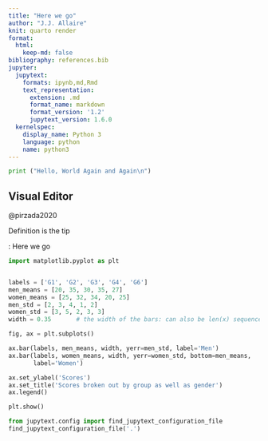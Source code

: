 ```yaml
---
title: "Here we go"
author: "J.J. Allaire"
knit: quarto render
format:
  html:
    keep-md: false
bibliography: references.bib
jupyter:
  jupytext:
    formats: ipynb,md,Rmd
    text_representation:
      extension: .md
      format_name: markdown
      format_version: '1.2'
      jupytext_version: 1.6.0
  kernelspec:
    display_name: Python 3
    language: python
    name: python3
---
```



```python
print ("Hello, World Again and Again\n")
```


## Visual Editor

@pirzada2020

Definition is the tip

: Here we go

```python tags=["remove-input"]
import matplotlib.pyplot as plt


labels = ['G1', 'G2', 'G3', 'G4', 'G6']
men_means = [20, 35, 30, 35, 27]
women_means = [25, 32, 34, 20, 25]
men_std = [2, 3, 4, 1, 2]
women_std = [3, 5, 2, 3, 3]
width = 0.35       # the width of the bars: can also be len(x) sequence

fig, ax = plt.subplots()

ax.bar(labels, men_means, width, yerr=men_std, label='Men')
ax.bar(labels, women_means, width, yerr=women_std, bottom=men_means,
       label='Women')

ax.set_ylabel('Scores')
ax.set_title('Scores broken out by group as well as gender')
ax.legend()

plt.show()
```


```python
from jupytext.config import find_jupytext_configuration_file
find_jupytext_configuration_file('.')
```

```python

```
